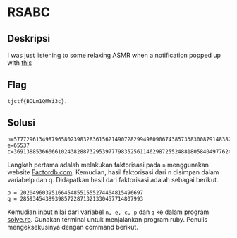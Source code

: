 # RSABC

## Deskripsi
I was just listening to some relaxing ASMR when a notification popped up with [this](https://static.tjctf.org/68f148e8d4b5ceb8f9fa6da568db024c28b80b55891fba49880b76b35d436114_rsa.txt)

## Flag
```
tjctf{BOLm1QMWi3c}.
```

## Solusi

```
n=57772961349879658023983283615621490728299498090674385733830087914838280699121
e=65537
c=36913885366666102438288732953977798352561146298725524881805840497762448828130
```
Langkah pertama adalah melakukan faktorisasi pada `n` menggunakan website [Factordb.com](http://www.factordb.com/). Kemudian, hasil faktorisasi dari n disimpan dalam variabelp dan q. Didapatkan hasil dari faktorisasi adalah sebagai berikut.
 ```
p = 202049603951664548551555274464815496697
q = 285934543893985722871321330457714807993
```

Kemudian input nilai dari variabel `n, e, c, p` dan `q` ke dalam program [solve.rb](https://github.com/nissyua/TJCTF2020/blob/master/Cryptography/RSABC/solve.rb). Gunakan terminal untuk menjalankan program ruby. Penulis mengeksekusinya dengan command berikut.
